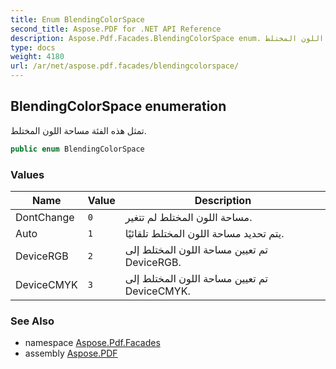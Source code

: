 ```yaml
---
title: Enum BlendingColorSpace
second_title: Aspose.PDF for .NET API Reference
description: Aspose.Pdf.Facades.BlendingColorSpace enum. تمثل هذه الفئة مساحة اللون المختلط
type: docs
weight: 4180
url: /ar/net/aspose.pdf.facades/blendingcolorspace/
---
```

## BlendingColorSpace enumeration

تمثل هذه الفئة مساحة اللون المختلط.

```csharp
public enum BlendingColorSpace
```

### Values

| Name | Value | Description |
| --- | --- | --- |
| DontChange | `0` | مساحة اللون المختلط لم تتغير. |
| Auto | `1` | يتم تحديد مساحة اللون المختلط تلقائيًا. |
| DeviceRGB | `2` | تم تعيين مساحة اللون المختلط إلى DeviceRGB. |
| DeviceCMYK | `3` | تم تعيين مساحة اللون المختلط إلى DeviceCMYK. |

### See Also

* namespace [Aspose.Pdf.Facades](../../aspose.pdf.facades/)
* assembly [Aspose.PDF](../../)